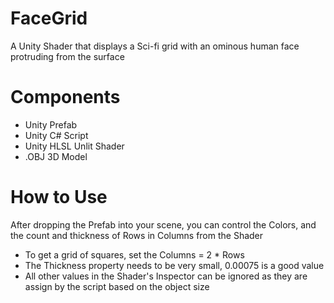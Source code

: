 # FaceGrid
A Unity Shader that displays a Sci-fi grid with an ominous human face protruding from the surface

# Components
* Unity Prefab
* Unity C# Script
* Unity HLSL Unlit Shader
* .OBJ 3D Model

# How to Use
After dropping the Prefab into your scene, you can control the Colors, and the count and thickness of Rows in Columns from the Shader
* To get a grid of squares, set the Columns = 2 * Rows
* The Thickness property needs to be very small, 0.00075 is a good value
* All other values in the Shader's Inspector can be ignored as they are assign by the script based on the object size
